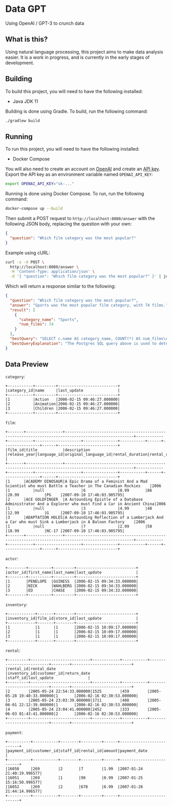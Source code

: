 # Data GPT
Using OpenAI / GPT-3 to crunch data

## What is this?
Using natural language processing, this project aims to make data analysis easier.
It is a work in progress, and is currently in the early stages of development.

## Building
To build this project, you will need to have the following installed:
- Java JDK 11

Building is done using Gradle. To build, run the following command:
```bash
./gradlew build
```

## Running
To run this project, you will need to have the following installed:
- Docker Compose

You will also need to create an account on [OpenAI](https://openai.com/) and create an [API key](https://platform.openai.com/account/api-keys).
Export the API key as an environment variable named `OPENAI_API_KEY`:
```bash
export OPENAI_API_KEY="sk-..."
```

Running is done using Docker Compose. To run, run the following command:
```bash
docker-compose up --build
```

Then submit a POST request to `http://localhost:8080/answer` with the following JSON body, replacing the question with your own:
```json
{
  "question": "Which film category was the most popular?"
}
```
Example using cURL:
```bash
curl -s -X POST \
  http://localhost:8080/answer \
  -H 'Content-Type: application/json' \
  -d '{ "question": "Which film category was the most popular?" }' | jq
```
Which will return a response similar to the following:
```json
{
  "question": "Which film category was the most popular?",
  "answer": "Sports was the most popular film category, with 74 films.",
  "result": [
    {
      "category_name": "Sports",
      "num_films": 74
    }
  ],
  "bestQuery": "SELECT c.name AS category_name, COUNT(*) AS num_films\nFROM film_category fc\nJOIN category c\n  ON fc.category_id = c.category_id\nGROUP BY c.name\nORDER BY num_films DESC\nLIMIT 1;",
  "bestQueryExplanation": "The Postgres SQL query above is used to determine which film category was the most popular. This is done by joining the film_category and category tables to get the category names, and then doing a count of the number of films in each category. The result is then ordered by the number of films and limited to the top result. This query will return the most popular film category, as well as the number of films associated with it."
}
```

## Data Preview
`category`:
```
+-----------+---------+--------------------------+
|category_id|name     |last_update               |
+-----------+---------+--------------------------+
|1          |Action   |2006-02-15 09:46:27.000000|
|2          |Animation|2006-02-15 09:46:27.000000|
|3          |Children |2006-02-15 09:46:27.000000|
+-----------+---------+--------------------------+
```

`film`:
```
+-------+----------------+----------------------------------------------------------------------------------------------------+------------+-----------+--------------------+---------------+-----------+------+----------------+------+--------------------------+
|film_id|title           |description                                                                                         |release_year|language_id|original_language_id|rental_duration|rental_rate|length|replacement_cost|rating|last_update               |
+-------+----------------+----------------------------------------------------------------------------------------------------+------------+-----------+--------------------+---------------+-----------+------+----------------+------+--------------------------+
|1      |ACADEMY DINOSAUR|A Epic Drama of a Feminist And a Mad Scientist who must Battle a Teacher in The Canadian Rockies    |2006        |1          |null                |6              |0.99       |86    |20.99           |PG    |2007-09-10 17:46:03.905795|
|2      |ACE GOLDFINGER  |A Astounding Epistle of a Database Administrator And a Explorer who must Find a Car in Ancient China|2006        |1          |null                |3              |4.99       |48    |12.99           |G     |2007-09-10 17:46:03.905795|
|3      |ADAPTATION HOLES|A Astounding Reflection of a Lumberjack And a Car who must Sink a Lumberjack in A Baloon Factory    |2006        |1          |null                |7              |2.99       |50    |18.99           |NC-17 |2007-09-10 17:46:03.905795|
+-------+----------------+----------------------------------------------------------------------------------------------------+------------+-----------+--------------------+---------------+-----------+------+----------------+------+--------------------------+
```

`actor`:
```
+--------+----------+---------+--------------------------+
|actor_id|first_name|last_name|last_update               |
+--------+----------+---------+--------------------------+
|1       |PENELOPE  |GUINESS  |2006-02-15 09:34:33.000000|
|2       |NICK      |WAHLBERG |2006-02-15 09:34:33.000000|
|3       |ED        |CHASE    |2006-02-15 09:34:33.000000|
+--------+----------+---------+--------------------------+
```

`inventory`:
```
+------------+-------+--------+--------------------------+
|inventory_id|film_id|store_id|last_update               |
+------------+-------+--------+--------------------------+
|1           |1      |1       |2006-02-15 10:09:17.000000|
|2           |1      |1       |2006-02-15 10:09:17.000000|
|3           |1      |1       |2006-02-15 10:09:17.000000|
+------------+-------+--------+--------------------------+
```

`rental`:
```
+---------+--------------------------+------------+-----------+--------------------------+--------+--------------------------+
|rental_id|rental_date               |inventory_id|customer_id|return_date               |staff_id|last_update               |
+---------+--------------------------+------------+-----------+--------------------------+--------+--------------------------+
|2        |2005-05-24 22:54:33.000000|1525        |459        |2005-05-28 19:40:33.000000|1       |2006-02-16 02:30:53.000000|
|3        |2005-05-24 23:03:39.000000|1711        |408        |2005-06-01 22:12:39.000000|1       |2006-02-16 02:30:53.000000|
|4        |2005-05-24 23:04:41.000000|2452        |333        |2005-06-03 01:43:41.000000|2       |2006-02-16 02:30:53.000000|
+---------+--------------------------+------------+-----------+--------------------------+--------+--------------------------+
```

`payment`:
```
+----------+-----------+--------+---------+------+--------------------------+
|payment_id|customer_id|staff_id|rental_id|amount|payment_date              |
+----------+-----------+--------+---------+------+--------------------------+
|16050     |269        |2       |7        |1.99  |2007-01-24 21:40:19.996577|
|16051     |269        |1       |98       |0.99  |2007-01-25 15:16:50.996577|
|16052     |269        |2       |678      |6.99  |2007-01-28 21:44:14.996577|
+----------+-----------+--------+---------+------+--------------------------+
```
